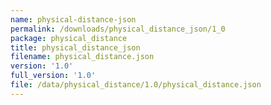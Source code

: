 ```yaml
---
name: physical-distance-json
permalink: /downloads/physical_distance_json/1_0
package: physical_distance
title: physical_distance_json
filename: physical_distance.json
version: '1.0'
full_version: '1.0'
file: /data/physical_distance/1.0/physical_distance.json
---
```

